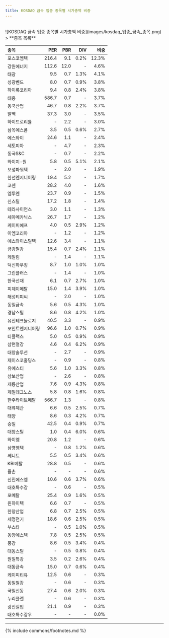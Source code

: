 ```yaml
---
title: KOSDAQ 금속 업종 종목별 시가총액 비중
---
```

<br>
![KOSDAQ 금속 업종 종목별 시가총액 비중](images/kosdaq_업종_금속_종목.png)

<br>
> **종목 목록<a id="list"></a>**

| **종목** | **PER** | **PBR** | **DIV** | **비중** |
| :------- | ------: | ------: | ------: | -------: |
| 포스코엠텍 | 216.4 | 9.1 | 0.2% | 12.3% |
| 강원에너지 | 112.6 | 12.0 | - | 4.6% |
| 태광 | 9.5 | 0.7 | 1.3% | 4.1% |
| 성광벤드 | 8.0 | 0.7 | 0.9% | 3.8% |
| 하이록코리아 | 9.4 | 0.8 | 2.4% | 3.8% |
| 태웅 | 586.7 | 0.7 | - | 3.7% |
| 동국산업 | 46.7 | 0.8 | 2.2% | 3.7% |
| 알멕 | 37.3 | 3.0 | - | 3.5% |
| 하이드로리튬 | - | 2.2 | - | 3.0% |
| 삼목에스폼 | 3.5 | 0.5 | 0.6% | 2.7% |
| 에스와이 | 24.6 | 1.1 | - | 2.4% |
| 세토피아 | - | 4.7 | - | 2.3% |
| 동국S&C | - | 0.7 | - | 2.2% |
| 와이지-원 | 5.8 | 0.5 | 5.1% | 2.1% |
| 보성파워텍 | - | 2.0 | - | 1.9% |
| 한선엔지니어링 | 19.4 | 5.2 | - | 1.7% |
| 코센 | 28.2 | 4.0 | - | 1.6% |
| 엠투엔 | 23.7 | 0.9 | - | 1.5% |
| 신스틸 | 17.2 | 1.8 | - | 1.4% |
| 테라사이언스 | 3.0 | 1.1 | - | 1.3% |
| 세아메카닉스 | 26.7 | 1.7 | - | 1.2% |
| 케이피에프 | 4.0 | 0.5 | 2.9% | 1.2% |
| 이엠코리아 | - | 1.2 | - | 1.2% |
| 에스와이스틸텍 | 12.6 | 3.4 | - | 1.1% |
| 금강철강 | 15.4 | 0.7 | 2.4% | 1.1% |
| 케일럼 | - | 1.4 | - | 1.1% |
| 덕신하우징 | 8.7 | 1.0 | 1.0% | 1.0% |
| 그린플러스 | - | 1.4 | - | 1.0% |
| 한국선재 | 6.1 | 0.7 | 2.7% | 1.0% |
| 피제이메탈 | 15.0 | 1.4 | 3.9% | 1.0% |
| 해성티피씨 | - | 2.0 | - | 1.0% |
| 동일금속 | 5.6 | 0.5 | 4.3% | 1.0% |
| 경남스틸 | 8.6 | 0.8 | 4.2% | 1.0% |
| 유진테크놀로지 | 40.5 | 3.3 | - | 0.9% |
| 포인트엔지니어링 | 96.6 | 1.0 | 0.7% | 0.9% |
| 티플랙스 | 5.0 | 0.5 | 0.9% | 0.9% |
| 삼현철강 | 4.6 | 0.4 | 6.2% | 0.9% |
| 대창솔루션 | - | 2.7 | - | 0.9% |
| 제이스코홀딩스 | - | 0.9 | - | 0.8% |
| 유에스티 | 5.6 | 1.0 | 3.3% | 0.8% |
| 삼보산업 | - | 2.6 | - | 0.8% |
| 제룡산업 | 7.6 | 0.9 | 4.3% | 0.8% |
| 제일테크노스 | 5.8 | 0.8 | 1.6% | 0.8% |
| 한주라이트메탈 | 566.7 | 1.3 | - | 0.8% |
| 대륙제관 | 6.6 | 0.5 | 2.5% | 0.7% |
| 태양 | 8.6 | 0.3 | 4.2% | 0.7% |
| 승일 | 42.5 | 0.4 | 0.9% | 0.7% |
| 대창스틸 | 1.0 | 0.4 | 6.0% | 0.6% |
| 와이엠 | 20.8 | 1.2 | - | 0.6% |
| 삼영엠텍 | - | 0.8 | 1.2% | 0.6% |
| 쎄니트 | 5.5 | 0.5 | 3.4% | 0.6% |
| KBI메탈 | 28.8 | 0.5 | - | 0.6% |
| 율촌 | - | - | - | 0.6% |
| 신진에스엠 | 10.6 | 0.6 | 3.7% | 0.6% |
| 대호특수강 | - | 0.6 | - | 0.5% |
| 포메탈 | 25.4 | 0.9 | 1.6% | 0.5% |
| 윈하이텍 | 6.6 | 0.7 | - | 0.5% |
| 한창산업 | 6.8 | 0.7 | 2.5% | 0.5% |
| 세명전기 | 18.6 | 0.6 | 2.5% | 0.5% |
| 부스타 | - | 0.5 | 1.0% | 0.5% |
| 동양에스텍 | 7.8 | 0.5 | 2.5% | 0.5% |
| 풍강 | 8.6 | 0.5 | 3.4% | 0.4% |
| 대동스틸 | - | 0.5 | 0.8% | 0.4% |
| 원일특강 | 3.5 | 0.2 | 2.6% | 0.4% |
| 대동금속 | 15.0 | 0.7 | 0.6% | 0.4% |
| 케이피티유 | 12.5 | 0.6 | - | 0.3% |
| 동일철강 | - | 0.6 | - | 0.3% |
| 국일신동 | 27.4 | 0.6 | 2.0% | 0.3% |
| 누리플랜 | - | 0.6 | - | 0.3% |
| 광진실업 | 21.1 | 0.9 | - | 0.3% |
| 대호특수강우 | - | - | - | 0.0% |

---
{% include commons/footnotes.md %}
